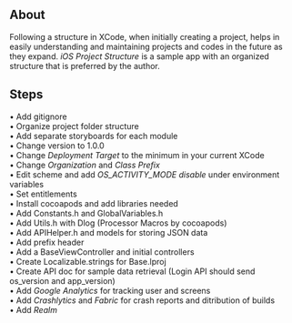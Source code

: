 ## About

Following a structure in XCode, when initially creating a project, helps in easily understanding and maintaining projects and codes in the future as they expand. *iOS Project Structure* is a sample app with an organized structure that is preferred by the author.

## Steps

• Add gitignore  
• Organize project folder structure  
• Add separate storyboards for each module  
• Change version to 1.0.0  
• Change *Deployment Target* to the minimum in your current XCode  
• Change *Organization* and *Class Prefix*  
• Edit scheme and add *OS_ACTIVITY_MODE disable* under environment variables  
• Set entitlements  
• Install cocoapods and add libraries needed  
• Add Constants.h and GlobalVariables.h  
• Add Utils.h with Dlog (Processor Macros by cocoapods)  
• Add APIHelper.h and models for storing JSON data  
• Add prefix header  
• Add a BaseViewController and initial controllers  
• Create Localizable.strings for Base.lproj  
• Create API doc for sample data retrieval (Login API should send os_version and app_version)  
• Add *Google Analytics* for tracking user and screens  
• Add *Crashlytics* and *Fabric* for crash reports and ditribution of builds  
• Add *Realm*  
